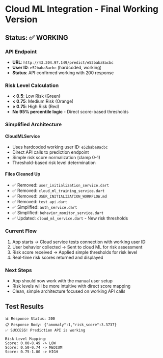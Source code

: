 # Cloud ML Integration - Final Working Version

## Status: ✅ WORKING

### API Endpoint
- **URL**: `http://43.204.97.149/predict/e52baba8acbc`
- **User ID**: `e52baba8acbc` (hardcoded, working)
- **Status**: API confirmed working with 200 response

### Risk Level Calculation
- **< 0.5**: Low Risk (Green)
- **< 0.75**: Medium Risk (Orange)  
- **≥ 0.75**: High Risk (Red)
- **No 95% percentile logic** - Direct score-based thresholds

### Simplified Architecture

#### CloudMLService
- Uses hardcoded working user ID: `e52baba8acbc`
- Direct API calls to prediction endpoint
- Simple risk score normalization (clamp 0-1)
- Threshold-based risk level determination

#### Files Cleaned Up
- ✅ Removed: `user_initialization_service.dart`
- ✅ Removed: `cloud_ml_training_service.dart`
- ✅ Removed: `USER_INITIALIZATION_WORKFLOW.md`
- ✅ Removed: `test_api.dart`
- ✅ Simplified: `auth_service.dart`
- ✅ Simplified: `behavior_monitor_service.dart`
- ✅ Updated: `cloud_ml_service.dart` - New risk thresholds

### Current Flow
1. App starts → Cloud service tests connection with working user ID
2. User behavior collected → Sent to cloud ML for risk assessment
3. Risk score received → Applied simple thresholds for risk level
4. Real-time risk scores returned and displayed

### Next Steps
- App should now work with the manual user setup
- Risk levels will be more intuitive with direct score mapping
- Clean, simple architecture focused on working API calls

## Test Results
```
📊 Response Status: 200
📋 Response Body: {"anomaly":1,"risk_score":3.3737}
✅ SUCCESS! Prediction API is working

Risk Level Mapping:
Score: 0.00-0.49 -> LOW
Score: 0.50-0.74 -> MEDIUM  
Score: 0.75-1.00 -> HIGH
```
